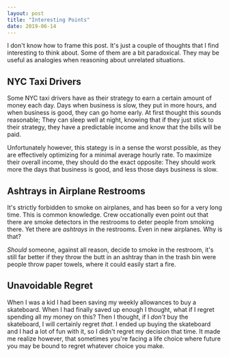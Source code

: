```yaml
---
layout: post
title: "Interesting Points"
date: 2019-06-14
---
```


I don't know how to frame this post. It's just a couple of thoughts that I find interesting to think about. Some of them are a bit paradoxical. They may be useful as analogies when reasoning about unrelated situations.

NYC Taxi Drivers
----------------
Some NYC taxi drivers have as their strategy to earn a certain amount of money each day. Days when business is slow, they put in more hours, and when business is good, they can go home early. At first thought this sounds reasonable; They can sleep well at night, knowing that if they just stick to their strategy, they have a predictable income and know that the bills will be paid.

Unfortunately however, this stategy is in a sense the worst possible, as they are effectively optimizing for a minimal average hourly rate. To maximize their overall income, they should do the exact opposite: They should work more the days that business is good, and less those days business is slow.

Ashtrays in Airplane Restrooms
------------------------------
It's strictly forbidden to smoke on airplanes, and has been so for a very long time. This is common knowledge. Crew occationally even point out that there are smoke detectors in the restrooms to deter people from smoking there. Yet there are _ashtrays_ in the restrooms. Even in new airplanes. Why is that?

_Should_ someone, against all reason, decide to smoke in the restroom, it's still far better if they throw the butt in an ashtray than in the trash bin were people throw paper towels, where it could easily start a fire.

Unavoidable Regret
------------------
When I was a kid I had been saving my weekly allowances to buy a skateboard. When I had finally saved up enough I thought, what if I regret spending all my money on this? Then I thought, if I _don't_ buy the skateboard, I will certainly regret _that_. I ended up buying the skateboard and I had a lot of fun with it, so I didn't regret my decision that time. It made me realize however, that sometimes you're facing a life choice where future you may be bound to regret whatever choice you make.

